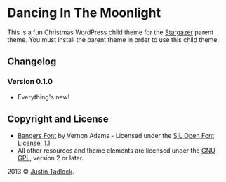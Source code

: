 # Dancing In The Moonlight

This is a fun Christmas WordPress child theme for the [Stargazer](http://themehybrid.com/themes/stargazer) parent theme.  You must install the parent theme in order to use this child theme.

## Changelog

### Version 0.1.0

* Everything's new!

## Copyright and License

* [Bangers Font](http://www.google.com/fonts/specimen/Bangers) by Vernon Adams - Licensed under the [SIL Open Font License, 1.1](http://scripts.sil.org/OFL)
* All other resources and theme elements are licensed under the [GNU GPL](http://www.gnu.org/licenses/old-licenses/gpl-2.0.html), version 2 or later.

2013 &copy; [Justin Tadlock](http://justintadlock.com).